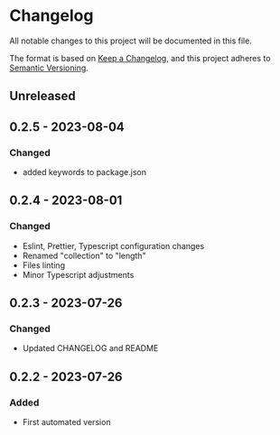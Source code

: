 # Changelog

All notable changes to this project will be documented in this file.

The format is based on [Keep a Changelog](https://keepachangelog.com/en/1.0.0/),
and this project adheres to [Semantic Versioning](https://semver.org/spec/v2.0.0.html).

## Unreleased

## 0.2.5 - 2023-08-04
### Changed
- added keywords to package.json

## 0.2.4 - 2023-08-01
### Changed
- Eslint, Prettier, Typescript configuration changes
- Renamed "collection" to "length"
- Files linting
- Minor Typescript adjustments

## 0.2.3 - 2023-07-26
### Changed
- Updated CHANGELOG and README

## 0.2.2 - 2023-07-26
### Added
- First automated version

